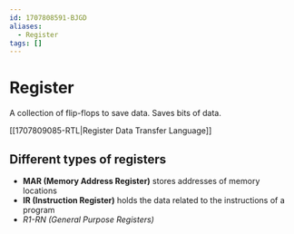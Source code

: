 ```yaml
---
id: 1707808591-BJGD
aliases:
  - Register
tags: []
---
```


# Register

A collection of flip-flops to save data. Saves bits of data.

[[1707809085-RTL|Register Data Transfer Language]]

## Different types of registers

- **MAR (Memory Address Register)** stores addresses of memory locations
- **IR (Instruction Register)** holds the data related to the instructions of a program
- _R1-RN (General Purpose Registers)_
